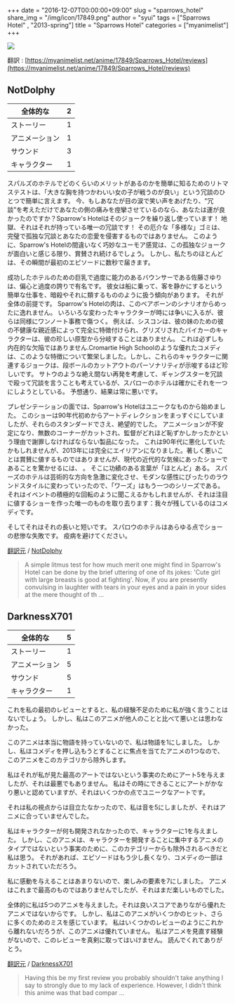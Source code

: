 +++
date = "2016-12-07T00:00:00+09:00"
slug = "sparrows_hotel"
share_img = "/img/icon/17849.png"
author = "syui"
tags = ["Sparrows Hotel" , "2013-spring"]
title = "Sparrows Hotel"
categories = ["myanimelist"]
+++

![](https://myanimelist.cdn-dena.com/images/anime/3/50223.jpg)


<!--more-->

翻訳 : [https://myanimelist.net/anime/17849/Sparrows_Hotel/reviews](https://myanimelist.net/anime/17849/Sparrows_Hotel/reviews)


## NotDolphy



全体的な|  2
--- | ---
ストーリー|  1
アニメーション|  1
サウンド|  3
キャラクター|  1

スパルズのホテルでどのくらいのメリットがあるのか​​を簡単に知るためのリトマステストは、「大きな胸を持つかわいい女の子が戦うのが良い」という冗談のひとつで簡単に言えます。 今、もしあなたが目の涙で笑い声をあげたり、"冗談"を考えただけであなたの側の痛みを痙攣させているのなら、あなたは運が良かったのですか？Sparrow's Hotelはそのジョークを繰り返し使っています！ 地獄、それはそれが持っている唯一の冗談です！ その厄介な「多様な」ゴミは、完璧で孤独な冗談とあなたの恋愛を侵害するものではありません。 このように、Sparrow's Hotelの間違いなく巧妙なユーモア感覚は、この孤独なジョークが面白いと感じる限り、賞賛され続けるでしょう。 しかし、私たちのほとんどは、その瞬間が最初のエピソードに数秒で届きます。

成功したホテルのための巨乳で過度に能力のあるバウンサーである佐藤さゆりは、偏心と過度の誇りで有名です。 彼女は船に乗って、客を静かにするという簡単な仕事を、暗殺やそれに類するもののように扱う傾向があります。 それが全体の前提です。  Sparrow's Hotelの肉は、このベアボーンのシナリオからめったに逸れません。 いろいろな変わったキャラクターが時には争いに入るが、彼らは同様にワンノート事務で傷つく。 例えば、シスコンは、彼の妹のための彼の不健康な親近感によって完全に特徴付けられ、グリズリされたバイカーのキャラクターは、彼の珍しい原型から分岐することはありません。 これは必ずしも内在的な欠陥ではありません.Cromartie High Schoolのような優れたコメディは、このような特徴について繁栄しました。しかし、これらのキャラクターに関連するジョークは、段ボールのカットアウトのパーソナリティが示唆するほど珍しいです。 サトウのような絶え間ない再発を考慮して、ギャングスターを冗談で殴って冗談を言うことも考えているが、スパローのホテルは確かにそれを一つにしようとしている。 予想通り、結果は常に悪いです。

プレゼンテーションの面では、Sparrow's Hotelはユニークなものから始めました。 このショーは90年代初めからアートディレクションをまっすぐにしていましたが、それらのスタンダードでさえ、絶望的でした。 アニメーションが不安定になり、無数のコーナーがカットされ、監督がどれほど恥ずかしかったかという理由で謝罪しなければならない製品になった。 これは90年代に悪化していたかもしれませんが、2013年には完全にエイリアンになりました。著しく悪いことは賞賛に値するものではありませんが、現代の近代的な気候にあったショーであることを驚かせるには、  。 そこに功績のある言葉が「ほとんど」ある。 スパーズのホテルは芸術的な方向を急激に変化させ、モダンな感性にぴったりのラウンドスタイルに変わっていったので、「ワーズ」はもう一つのシリーズである。 それはイベントの積極的な回転のように聞こえるかもしれませんが、それは注目に値するショーを作った唯一のものを取り去ります：我々が残しているのはコメディです。

そしてそれはそれの長いと短いです。 スパロウのホテルはあらゆる点でショーの悲惨な失敗です。 疫病を避けてください。

[翻訳元](https://myanimelist.net/reviews.php?id=102527) / [NotDolphy](https://myanimelist.net/profile/NotDolphy/reviews)


> A simple litmus test for how much merit one might find in Sparrow's Hotel can be done by the brief uttering of one of its jokes: 'Cute girl with large breasts is good at fighting'. Now, if you are presently convulsing in laughter with tears in your eyes and a pain in your sides at the mere thought of th ...

## DarknessX701



全体的な|  5
--- | ---
ストーリー|  1
アニメーション|  5
サウンド|  5
キャラクター|  1

これを私の最初のレビューとすると、私の経験不足のために私が強く言うことはないでしょう。 しかし、私はこのアニメが他人のことと比べて悪いとは思わなかった。

このアニメは本当に物語を持っていないので、私は物語を1にしました。 しかし、私はコメディを押し込もうとすることに焦点を当てたアニメの1つなので、このアニメをこのカテゴリから除外します。

私はそれが私が見た最高のアートではないという事実のためにアート5を与えましたが、それは最悪でもありません。 私はその時にできることにアートがかなり悪いと認めていますが、それはいくつかの点でユニークなアートです。

それは私の視点からは目立たなかったので、私は音を5にしましたが、それはアニメに合っていませんでした。

私はキャラクターが何も開発されなかったので、キャラクターに1を与えました。 しかし、このアニメは、キャラクターを開発することに集中するアニメのタイプではないという事実のために、このカテゴリーからも除外されるべきだと私は思う。 それがあれば、エピソードはもう少し長くなり、コメディの一部はカットされていただろう。

私に感動を与えることはあまりないので、楽しみの要素を7にしました。 アニメはこれまで最高のものではありませんでしたが、それはまだ楽しいものでした。

全体的に私は5つのアニメを与えました。それは良いスコアでありながら優れたアニメではないからです。 しかし、私はこのアニメがいくつかのヒット、さらに多くのためのミスを感じています。 私はいくつかのレビューのようにこれから離れないだろうが、このアニメは優れていません。 私はアニメを見直す経験がないので、このレビューを真剣に取ってはいけません。 読んでくれてありがとう。

[翻訳元](https://myanimelist.net/reviews.php?id=228830) / [DarknessX701](https://myanimelist.net/profile/DarknessX701/reviews)


> Having this be my first review you probably shouldn't take anything I say to strongly due to my lack of experience. However, I didn't think this anime was that bad compar ...
